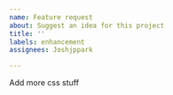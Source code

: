 ```yaml
---
name: Feature request
about: Suggest an idea for this project
title: ''
labels: enhancement
assignees: Joshjppark

---
```


Add more css stuff
